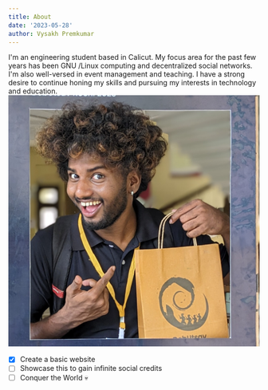 ```yaml
---
title: About
date: '2023-05-28'
author: Vysakh Premkumar 
---
```


I'm an engineering student based in Calicut. My focus area for the past few years has been GNU /Linux computing and decentralized social networks. I'm also well-versed in event management and teaching. I have a strong desire to continue honing my skills and pursuing my interests in technology and education.
![](/static/Pages/about/avatar.jpg)

- [x] Create a basic website 
- [ ] Showcase this to gain infinite social credits
- [ ] Conquer the World
:skull:
